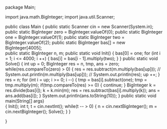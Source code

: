 package Main;

import java.math.BigInteger;
import java.util.Scanner;

public class Main {
	public static Scanner cin = new Scanner(System.in);
	public static BigInteger zero = BigInteger.valueOf(0);
	public static BigInteger one = BigInteger.valueOf(1);
	public static BigInteger two = BigInteger.valueOf(2);
	public static BigInteger bas[] = new BigInteger[4005];  
	public static BigInteger n, m;
	public static void Init()
	{
		bas[0] = one;
		for (int i = 1; i <= 4000; i ++)
		{
			bas[i] = bas[i - 1].multiply(two);
		}
	}
	public static void Solve()
	{
		int up = 0;
		BigInteger res = n, tmp, ans = zero;
		while(res.compareTo(zero) > 0)
		{
			res = res.subtract(m.multiply(bas[up]));
//			System.out.println(m.multiply(bas[up]));
//			System.out.println(res);
			up ++;
		}
		res = n;
		for (int i = up; i >= 0; i --)
		{
			tmp = bas[i].subtract(one);
			tmp = tmp.multiply(m);
			if(tmp.compareTo(res) >= 0)
			{
				continue;
			}
			BigInteger k = res.divide(bas[i]);
			k = k.min(m);
			res = res.subtract(bas[i].multiply(k));
			ans = ans.add(bas[i]);
		}
		System.out.println(ans.toString(10));
	}
	public static void main(String[] args)  
	{
		Init();
		int t;
		t = cin.nextInt();
		while(t -- > 0)
		{
			n = cin.nextBigInteger();
			m = cin.nextBigInteger();
			Solve();
		}
	}

}
